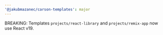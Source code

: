 ```yaml
---
'@jakubmazanec/carson-templates': major
---
```


BREAKING: Templates `projects/react-library` and `projects/remix-app` now use React v19.
